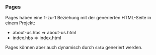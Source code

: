 ### Pages

Pages haben eine 1-zu-1 Beziehung mit der generierten HTML-Seite in einem Projekt:

* about-us.hbs => about-us.html
* index.hbs => index.html

Pages können aber auch dynamisch durch `data` generiert werden.
